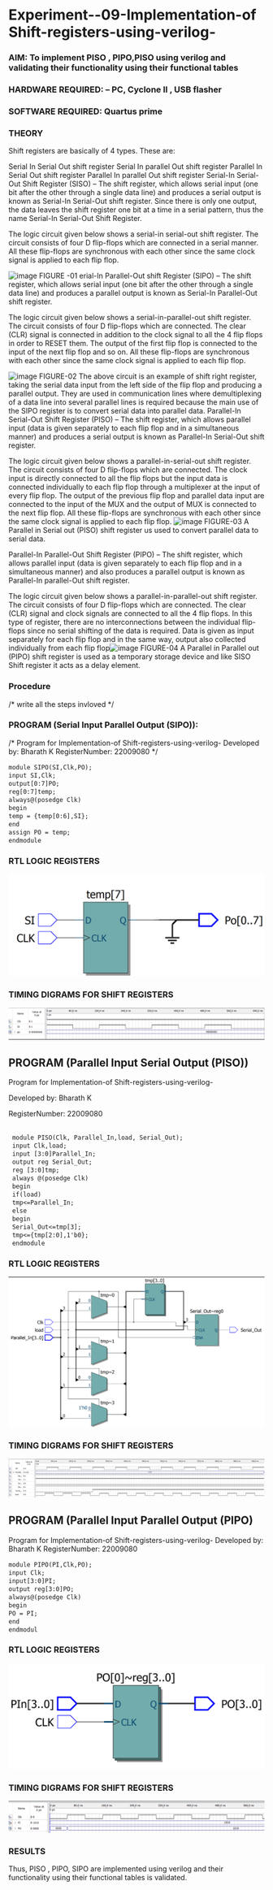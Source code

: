 
# Experiment--09-Implementation-of Shift-registers-using-verilog-
### AIM: To implement PISO , PIPO,PISO  using verilog and validating their functionality using their functional tables
### HARDWARE REQUIRED:  – PC, Cyclone II , USB flasher
### SOFTWARE REQUIRED:   Quartus prime
### THEORY 
Shift registers are basically of 4 types. These are:

Serial In Serial Out shift register
Serial In parallel Out shift register
Parallel In Serial Out shift register
Parallel In parallel Out shift register
Serial-In Serial-Out Shift Register (SISO) –
The shift register, which allows serial input (one bit after the other through a single data line) and produces a serial output is known as Serial-In Serial-Out shift register. Since there is only one output, the data leaves the shift register one bit at a time in a serial pattern, thus the name Serial-In Serial-Out Shift Register.

The logic circuit given below shows a serial-in serial-out shift register. The circuit consists of four D flip-flops which are connected in a serial manner. All these flip-flops are synchronous with each other since the same clock signal is applied to each flip flop.

![image](https://user-images.githubusercontent.com/36288975/172337366-540cc45e-11fe-4cce-9503-560dc704bc7d.png)
FIGURE -01 
erial-In Parallel-Out shift Register (SIPO) –
The shift register, which allows serial input (one bit after the other through a single data line) and produces a parallel output is known as Serial-In Parallel-Out shift register.

The logic circuit given below shows a serial-in-parallel-out shift register. The circuit consists of four D flip-flops which are connected. The clear (CLR) signal is connected in addition to the clock signal to all the 4 flip flops in order to RESET them. The output of the first flip flop is connected to the input of the next flip flop and so on. All these flip-flops are synchronous with each other since the same clock signal is applied to each flip flop.

![image](https://user-images.githubusercontent.com/36288975/172337438-03416c7e-7c9d-4939-ba34-c355b9fc79c5.png)
FIGURE-02
The above circuit is an example of shift right register, taking the serial data input from the left side of the flip flop and producing a parallel output. They are used in communication lines where demultiplexing of a data line into several parallel lines is required because the main use of the SIPO register is to convert serial data into parallel data.
Parallel-In Serial-Out Shift Register (PISO) –
The shift register, which allows parallel input (data is given separately to each flip flop and in a simultaneous manner) and produces a serial output is known as Parallel-In Serial-Out shift register.

The logic circuit given below shows a parallel-in-serial-out shift register. The circuit consists of four D flip-flops which are connected. The clock input is directly connected to all the flip flops but the input data is connected individually to each flip flop through a multiplexer at the input of every flip flop. The output of the previous flip flop and parallel data input are connected to the input of the MUX and the output of MUX is connected to the next flip flop. All these flip-flops are synchronous with each other since the same clock signal is applied to each flip flop.
![image](https://user-images.githubusercontent.com/36288975/172337544-1632407f-1743-4b17-b480-00663d01e59f.png)
FIGURE-03
A Parallel in Serial out (PISO) shift register us used to convert parallel data to serial data.

Parallel-In Parallel-Out Shift Register (PIPO) –
The shift register, which allows parallel input (data is given separately to each flip flop and in a simultaneous manner) and also produces a parallel output is known as Parallel-In parallel-Out shift register.

The logic circuit given below shows a parallel-in-parallel-out shift register. The circuit consists of four D flip-flops which are connected. The clear (CLR) signal and clock signals are connected to all the 4 flip flops. In this type of register, there are no interconnections between the individual flip-flops since no serial shifting of the data is required. Data is given as input separately for each flip flop and in the same way, output also collected individually from each flip flop![image](https://user-images.githubusercontent.com/36288975/172337661-babb1f90-6286-4d14-8cbd-26a380ee085e.png)
FIGURE-04
A Parallel in Parallel out (PIPO) shift register is used as a temporary storage device and like SISO Shift register it acts as a delay element.

### Procedure
/* write all the steps invloved */



### PROGRAM (Serial Input Parallel Output (SIPO)):


/*
Program for  Implementation-of Shift-registers-using-verilog-
Developed by: Bharath K
RegisterNumber:  22009080
*/
````
module SIPO(SI,Clk,PO);
input SI,Clk;
output[0:7]PO;
reg[0:7]temp;
always@(posedge Clk)
begin
temp = {temp[0:6],SI};
end
assign PO = temp;
endmodule

````

### RTL LOGIC  REGISTERS   
![output](/213880397-c0d31fd8-181a-4a3f-9a86-6469e28f37c0.png)
### TIMING DIGRAMS FOR SHIFT REGISTERS
![output](/213880561-26ac0b34-4fc9-43bc-bcdf-a36107facf51.png)

## PROGRAM (Parallel Input Serial Output (PISO))

Program for  Implementation-of Shift-registers-using-verilog-

Developed by: Bharath K

RegisterNumber: 22009080
```

 module PISO(Clk, Parallel_In,load, Serial_Out);
 input Clk,load;
 input [3:0]Parallel_In;
 output reg Serial_Out;
 reg [3:0]tmp;
 always @(posedge Clk)
 begin
 if(load)
 tmp<=Parallel_In;
 else
 begin
 Serial_Out<=tmp[3];
 tmp<={tmp[2:0],1'b0};
 endmodule
```
### RTL LOGIC  REGISTERS   
![output](/213880444-89bea996-bab8-4dd5-b564-d3da1bb65a9d.png)

### TIMING DIGRAMS FOR SHIFT REGISTERS
![output](/213880598-04994991-eeea-47ca-85b9-8cb46d684934.png)
## PROGRAM (Parallel Input Parallel Output (PIPO)

  Program for  Implementation-of Shift-registers-using-verilog-
  Developed by: Bharath K
  RegisterNumber: 22009080
```
module PIPO(PI,Clk,PO);
input Clk;
input[3:0]PI;
output reg[3:0]PO;
always@(posedge Clk)
begin
PO = PI;
end 
endmodul
```
### RTL LOGIC  REGISTERS   
![output](/213880847-d5e17c76-7137-45a8-bb48-fcfc43144163.png)








### TIMING DIGRAMS FOR SHIFT REGISTERS

![output](/213880816-e81279e1-3245-4726-92ba-87cee3fbca2a.png)






### RESULTS 
Thus, PISO , PIPO, SIPO are implemented using verilog and their functionality using their functional tables is validated.